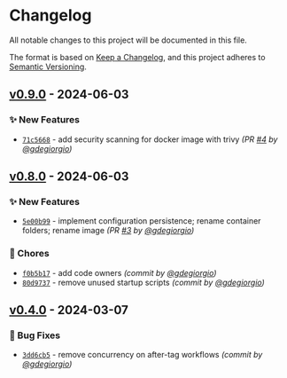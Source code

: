 # Changelog
All notable changes to this project will be documented in this file.

The format is based on [Keep a Changelog](https://keepachangelog.com/en/1.0.0/),
and this project adheres to [Semantic Versioning](https://semver.org/spec/v2.0.0.html).

## [v0.9.0] - 2024-06-03
### :sparkles: New Features
- [`71c5668`](https://github.com/gdegiorgio/sons-of-the-docker/commit/71c56684683c0b165102e28c038cebce0c3d1a54) - add security scanning for docker image with trivy *(PR [#4](https://github.com/gdegiorgio/sons-of-the-docker/pull/4) by [@gdegiorgio](https://github.com/gdegiorgio))*


## [v0.8.0] - 2024-06-03
### :sparkles: New Features
- [`5e00b99`](https://github.com/gdegiorgio/sons-of-the-docker/commit/5e00b99928eace994990ffdfd1ed0be7e648e3df) - implement configuration persistence; rename container folders; rename image *(PR [#3](https://github.com/gdegiorgio/sons-of-the-docker/pull/3) by [@gdegiorgio](https://github.com/gdegiorgio))*

### :wrench: Chores
- [`f0b5b17`](https://github.com/gdegiorgio/sons-of-the-docker/commit/f0b5b17a704f0ded14a408bbb7eac99d5a1ca154) - add code owners *(commit by [@gdegiorgio](https://github.com/gdegiorgio))*
- [`80d9737`](https://github.com/gdegiorgio/sons-of-the-docker/commit/80d9737b3fe6f1cdaa922aaf9de6de1448949060) - remove unused startup scripts *(commit by [@gdegiorgio](https://github.com/gdegiorgio))*


## [v0.4.0] - 2024-03-07
### :bug: Bug Fixes
- [`3dd6cb5`](https://github.com/gdegiorgio/sons-of-the-docker/commit/3dd6cb5c74c55ab5b127116a7b0bf888646a7196) - remove concurrency on after-tag workflows *(commit by [@gdegiorgio](https://github.com/gdegiorgio))*


[v0.4.0]: https://github.com/gdegiorgio/sons-of-the-docker/compare/v0.3.0...v0.4.0
[v0.8.0]: https://github.com/gdegiorgio/sons-of-the-docker/compare/v0.7.0...v0.8.0
[v0.9.0]: https://github.com/gdegiorgio/sons-of-the-docker/compare/v0.8.0...v0.9.0
